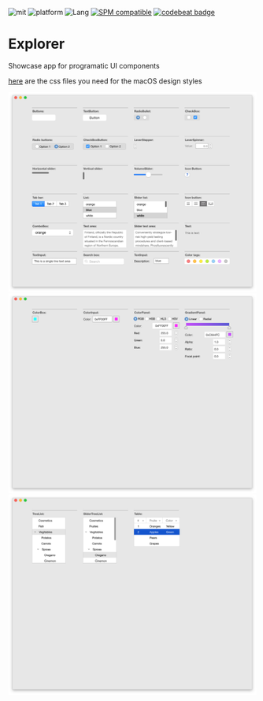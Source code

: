 ![mit](https://img.shields.io/badge/License-MIT-brightgreen.svg) 
![platform](https://img.shields.io/badge/Platform-macOS/iOS-blue.svg)
![Lang](https://img.shields.io/badge/Language-Swift-3.0.1-orange.svg)
[![SPM compatible](https://img.shields.io/badge/Swift%20Package%20Manager-compatible-brightgreen.svg)](https://github.com/apple/swift-package-manager)
[![codebeat badge](https://codebeat.co/badges/a1f06c71-b091-4719-a31a-db6853977c67)](https://codebeat.co/projects/github-com-stylekit-explorer)

# Explorer
Showcase app for programatic UI components

[here](https://github.com/stylekit/ElCapitan) are the css files you need for the macOS design styles

<img width="1034" alt="img" src="https://raw.githubusercontent.com/stylekit/img/master/Screen Shot 2016-04-14 at 15.57.55.png">

<img width="1034" alt="img" src="https://raw.githubusercontent.com/stylekit/img/master/Screen Shot 2016-04-15 at 06.41.37.png">

<img width="1034" alt="img" src="https://raw.githubusercontent.com/stylekit/img/master/Screen Shot 2016-04-16 at 13.08.01.png">

